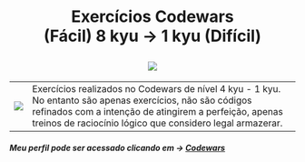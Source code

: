 <!DOCTYPE html>
<html>
    <body>
        <h1 align="center">
            <p>
                Exercícios Codewars <br>
                (Fácil) 8 kyu → 1 kyu (Difícil)
            </p>          
            <img src="https://www.codewars.com/users/Matheus%20Brunheroto/badges/small"> 
        </h1>
        <table>
            <tr>
                <td> <img src="https://docs.codewars.com/logo.svg"> </td>
                <td> 
                    Exercícios realizados no Codewars de nível 4 kyu - 1 kyu. No entanto são apenas exercícios, não são códigos
                    refinados com a intenção de atingirem a perfeição, apenas treinos de raciocínio lógico que considero legal armazerar.
                </td>
            </tr>
        </table> 
        <h5> Meu perfil pode ser acessado clicando em → <a href = "https://www.codewars.com/users/Matheus%20Brunheroto"> Codewars </a> </h5>
    </body>
</html>


